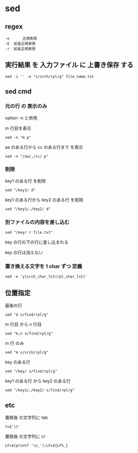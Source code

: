 
# sed


## regex

```
-e      正規表現
-E  拡張正規表現
-r  拡張正規表現
```

## 実行結果 を 入力ファイル に 上書き保存 する

```
sed -i '' -e "s/srch/rpl/g" file_name.txt
```


## sed cmd

### 元の行 の 表示のみ

option -n と併用


m 行目を表示

```
sed -n "m p"
```


aa のある行から cc のある行まで を表示

```
sed -n "/aa/,/cc/ p"
```


### 削除

key1 のある行 を削除

```
sed "/key1/ d"
```


key1 のある行から key2 のある行 を削除

```
sed "/key1/,/key2/ d"
```


### 別ファイルの内容を差し込む

```
sed "/key/ r file.txt"
```

key の行の下の行に差し込まれる

key の行は消えない


### 置き換える文字を 1 char ずつ 定義

```
sed -e 'y|srch_char_lst|rpl_char_lst|'
```



## 位置指定

最後の行

```
sed "$ s/find/rpl/g"
```


m 行目 から n 行目

```
sed "m,n s/find/rpl/g"
```


m 行 のみ

```
sed "m s/srch/rpl/g"
```


key のある行

```
sed "/key/ s/find/rpl/g"
```


key1 のある行 から key2 のある行

```
sed "/key1/,/key2/ s/find/rpl/g"
```


## etc

置換後 の文字列に tab

```
t=$'\t'
```


置換後 の文字列に cr

```
LF=$(printf '\n_');LF=${LF%_}
```



